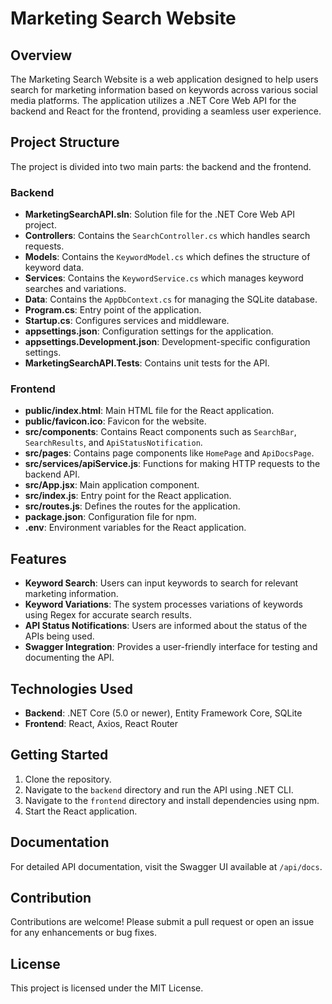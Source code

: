 # Marketing Search Website

## Overview

The Marketing Search Website is a web application designed to help users search for marketing information based on keywords across various social media platforms. The application utilizes a .NET Core Web API for the backend and React for the frontend, providing a seamless user experience.

## Project Structure

The project is divided into two main parts: the backend and the frontend.

### Backend

- **MarketingSearchAPI.sln**: Solution file for the .NET Core Web API project.
- **Controllers**: Contains the `SearchController.cs` which handles search requests.
- **Models**: Contains the `KeywordModel.cs` which defines the structure of keyword data.
- **Services**: Contains the `KeywordService.cs` which manages keyword searches and variations.
- **Data**: Contains the `AppDbContext.cs` for managing the SQLite database.
- **Program.cs**: Entry point of the application.
- **Startup.cs**: Configures services and middleware.
- **appsettings.json**: Configuration settings for the application.
- **appsettings.Development.json**: Development-specific configuration settings.
- **MarketingSearchAPI.Tests**: Contains unit tests for the API.

### Frontend

- **public/index.html**: Main HTML file for the React application.
- **public/favicon.ico**: Favicon for the website.
- **src/components**: Contains React components such as `SearchBar`, `SearchResults`, and `ApiStatusNotification`.
- **src/pages**: Contains page components like `HomePage` and `ApiDocsPage`.
- **src/services/apiService.js**: Functions for making HTTP requests to the backend API.
- **src/App.jsx**: Main application component.
- **src/index.js**: Entry point for the React application.
- **src/routes.js**: Defines the routes for the application.
- **package.json**: Configuration file for npm.
- **.env**: Environment variables for the React application.

## Features

- **Keyword Search**: Users can input keywords to search for relevant marketing information.
- **Keyword Variations**: The system processes variations of keywords using Regex for accurate search results.
- **API Status Notifications**: Users are informed about the status of the APIs being used.
- **Swagger Integration**: Provides a user-friendly interface for testing and documenting the API.

## Technologies Used

- **Backend**: .NET Core (5.0 or newer), Entity Framework Core, SQLite
- **Frontend**: React, Axios, React Router

## Getting Started

1. Clone the repository.
2. Navigate to the `backend` directory and run the API using .NET CLI.
3. Navigate to the `frontend` directory and install dependencies using npm.
4. Start the React application.

## Documentation

For detailed API documentation, visit the Swagger UI available at `/api/docs`.

## Contribution

Contributions are welcome! Please submit a pull request or open an issue for any enhancements or bug fixes.

## License

This project is licensed under the MIT License.
